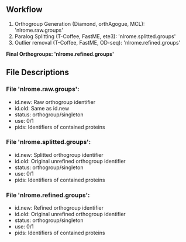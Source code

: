 ## Workflow

1. Orthogroup Generation (Diamond, orthAgogue, MCL): 'nlrome.raw.groups'
2. Paralog Splitting (T-Coffee, FastME, ete3): 'nlrome.splitted.groups'
3. Outlier removal (T-Coffee, FastME, OD-seq): 'nlrome.refined.groups'

**Final Orthogroups: 'nlrome.refined.groups'**

## File Descriptions

### File 'nlrome.raw.groups':

- id.new: Raw orthogroup identifier
- id.old: Same as id.new
- status: orthogroup/singleton
- use: 0/1
- pids: Identifiers of contained proteins

### File 'nlrome.splitted.groups':

- id.new: Splitted orthogroup identifier
- id.old: Original unrefined orthogroup identifier
- status: orthogroup/singleton
- use: 0/1
- pids: Identifiers of contained proteins

### File 'nlrome.refined.groups':

- id.new: Refined orthogroup identifier
- id.old: Original unrefined orthogroup identifier
- status: orthogroup/singleton
- use: 0/1
- pids: Identifiers of contained proteins
